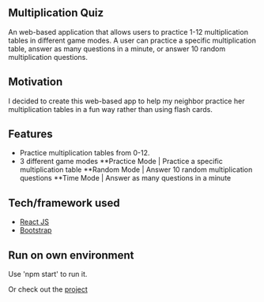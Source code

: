 ## Multiplication Quiz
An web-based application that allows users to practice 1-12 multiplication tables in different game modes. A user can practice a specific multiplication table, answer as many questions in a minute, or answer 10 random multiplication questions.
 
## Motivation
I decided to create this web-based app to help my neighbor practice her multiplication tables in a fun way rather than using flash cards.

## Features
* Practice multiplication tables from 0-12.
* 3 different game modes
              **Practice Mode | Practice a specific multiplication table
              **Random Mode | Answer 10 random multiplication questions
              **Time Mode | Answer as many questions in a minute

## Tech/framework used
- [React JS](https://reactjs.org/)
- [Bootstrap](https://react-bootstrap.github.io/)

## Run on own environment
Use 'npm start' to run it.

Or check out the [project](https://multiplication-pracctice-quiz.herokuapp.com/)

